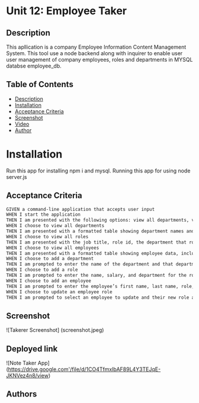 # Unit 12: Employee Taker

## Description

This apllication is a company Employee Information Content Management System. This tool use a node backend along with inquirer to enable user user management of company employees, roles and departments in MYSQL databse employee_db.

## Table of Contents

- [Description](#Description)
- [Installation](#installation)
- [Acceptance Criteria](#acceptance-criteria)
- [Screenshot](#screenshot)
- [Video](#video)
- [Author](#authors)

# Installation

Run this app for installing npm i and mysql. Running this app for using node server.js


## Acceptance Criteria

```md
GIVEN a command-line application that accepts user input
WHEN I start the application
THEN I am presented with the following options: view all departments, view all roles, view all employees, add a department, add a role, add an employee, and update an employee role
WHEN I choose to view all departments
THEN I am presented with a formatted table showing department names and department ids
WHEN I choose to view all roles
THEN I am presented with the job title, role id, the department that role belongs to, and the salary for that role
WHEN I choose to view all employees
THEN I am presented with a formatted table showing employee data, including employee ids, first names, last names, job titles, departments, salaries, and managers that the employees report to
WHEN I choose to add a department
THEN I am prompted to enter the name of the department and that department is added to the database
WHEN I choose to add a role
THEN I am prompted to enter the name, salary, and department for the role and that role is added to the database
WHEN I choose to add an employee
THEN I am prompted to enter the employee’s first name, last name, role, and manager, and that employee is added to the database
WHEN I choose to update an employee role
THEN I am prompted to select an employee to update and their new role and this information is updated in the database 
```
## Screenshot

![Takerer Screenshot] (screenshot.jpeg) 

## Deployed link

![Note Taker App] (https://drive.google.com'/file/d/1CO4TfmxIbAF89L4Y3TEJqE-JKNVez4n8/view) 

## Authors
